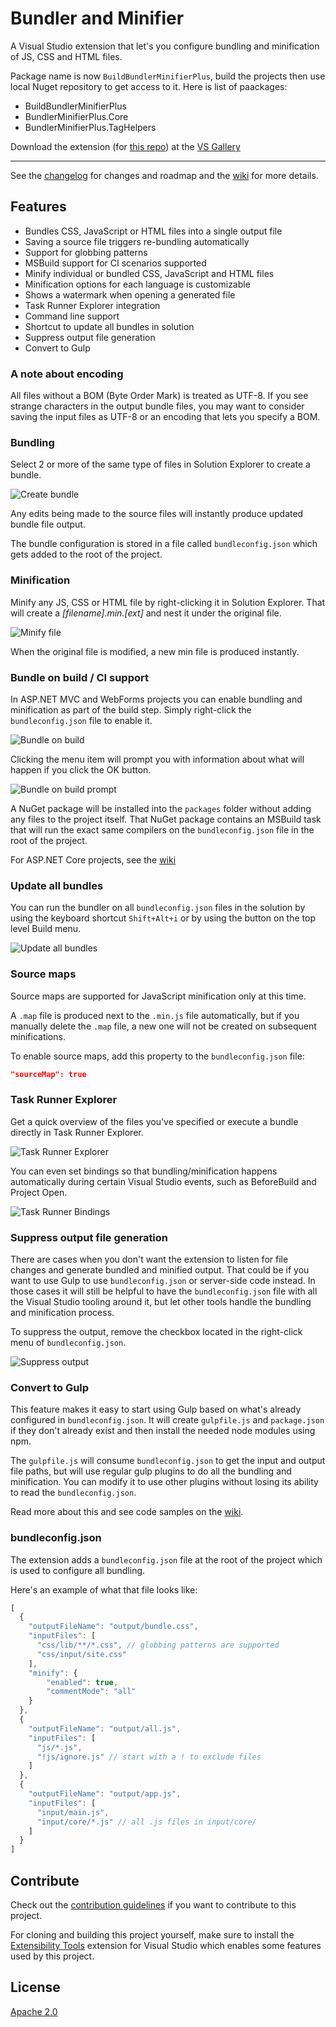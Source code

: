 # Bundler and Minifier

A Visual Studio extension that let's you configure bundling and
minification of JS, CSS and HTML files.

Package name is now `BuildBundlerMinifierPlus`, build the projects then use local Nuget repository to get access to it. Here is list of paackages:

* BuildBundlerMinifierPlus
* BundlerMinifierPlus.Core
* BundlerMinifierPlus.TagHelpers


Download the extension (for [this repo](https://github.com/failwyn/BundlerMinifier)) at the
[VS Gallery](https://visualstudiogallery.msdn.microsoft.com/9ec27da7-e24b-4d56-8064-fd7e88ac1c40)

---------------------------------------

See the
[changelog](CHANGELOG.md)
for changes and roadmap and the 
[wiki](https://github.com/madskristensen/BundlerMinifier/wiki)
for more details.

## Features

- Bundles CSS, JavaScript or HTML files into a single output file
- Saving a source file triggers re-bundling automatically
- Support for globbing patterns
- MSBuild support for CI scenarios supported
- Minify individual or bundled CSS, JavaScript and HTML files
- Minification options for each language is customizable
- Shows a watermark when opening a generated file
- Task Runner Explorer integration
- Command line support
- Shortcut to update all bundles in solution
- Suppress output file generation
- Convert to Gulp

### A note about encoding
All files without a BOM (Byte Order Mark) is treated as UTF-8. If you
see strange characters in the output bundle files, you may want to consider
saving the input files as UTF-8 or an encoding that lets you specify a BOM.

### Bundling

Select 2 or more of the same type of files in Solution Explorer
to create a bundle.   

![Create bundle](art/contextmenu-createbundle.png)

Any edits being made to the source files will instantly produce
updated bundle file output.

The bundle configuration is stored in a file called `bundleconfig.json`
which gets added to the root of the project.

### Minification

Minify any JS, CSS or HTML file by right-clicking it in Solution
Explorer. That will create a _[filename].min.[ext]_ and nest
it under the original file.

![Minify file](art/contextmenu-minify.png)

When the original file is modified, a new min file is produced
instantly.

### Bundle on build / CI support
In ASP.NET MVC and WebForms projects you can enable bundling and
minification as part of the build step. Simply right-click the
`bundleconfig.json` file to enable it.

![Bundle on build](art/contextmenu-bundleonbuild.png)

Clicking the menu item will prompt you with information about what will
happen if you click the OK button.

![Bundle on build prompt](art/prompt-compileonsave.png)

A NuGet package will be installed into the `packages` folder without adding
any files to the project itself. That NuGet package contains an MSBuild
task that will run the exact same compilers on the `bundleconfig.json`
file in the root of the project.

For ASP.NET Core projects, see the [wiki](https://github.com/madskristensen/BundlerMinifier/wiki)

### Update all bundles

You can run the bundler on all `bundleconfig.json` files
in the solution by using the keyboard shortcut `Shift+Alt+i`
or by using the button on the top level Build menu.

![Update all bundles](art/build-menu.png)

### Source maps

Source maps are supported for JavaScript minification only at this time.

A `.map` file is produced next to the `.min.js` file automatically,
but if you manually delete the `.map` file, a new one will not be
created on subsequent minifications.

To enable source maps, add this property to the `bundleconfig.json`
file:

```json
"sourceMap": true
```

### Task Runner Explorer
Get a quick overview of the files you've specified or execute a bundle
directly in Task Runner Explorer.

![Task Runner Explorer](art/task-runner-explorer.png)

You can even set bindings so that bundling/minification happens automatically
during certain Visual Studio events, such as BeforeBuild and Project Open.

![Task Runner Bindings](art/task-runner-bindings.png)

### Suppress output file generation
There are cases when you don't want the extension to listen for file
changes and generate bundled and minified output. That could be if you
want to use Gulp to use `bundleconfig.json` or server-side code instead. In
those cases it will still be helpful to have the `bundleconfig.json` file
with all the Visual Studio tooling around it, but let other tools handle
the bundling and minification process.

To suppress the output, remove the checkbox located in the right-click
menu of `bundleconfig.json`.

![Suppress output](art/context-menu-suppress-output.png)

### Convert to Gulp
This feature makes it easy to start using Gulp based on what's already
configured in `bundleconfig.json`. It will create `gulpfile.js` and
`package.json` if they don't already exist and then install the needed
node modules using npm.

The `gulpfile.js` will consume `bundleconfig.json` to get the input and
output file paths, but will use regular gulp plugins to do all the
bundling and minification. You can modify it to use other plugins without
losing its ability to read the `bundleconfig.json`.

Read more about this and see code samples on the 
[wiki](https://github.com/madskristensen/BundlerMinifier/wiki).

### bundleconfig.json

The extension adds a `bundleconfig.json` file at the root of the
project which is used to configure all bundling.

Here's an example of what that file looks like:

```js
[
  {
    "outputFileName": "output/bundle.css",
    "inputFiles": [
      "css/lib/**/*.css", // globbing patterns are supported
      "css/input/site.css"
    ],
    "minify": {
        "enabled": true,
        "commentMode": "all"
    }
  },
  {
    "outputFileName": "output/all.js",
    "inputFiles": [
      "js/*.js",
      "!js/ignore.js" // start with a ! to exclude files
    ]
  },
  {
    "outputFileName": "output/app.js",
    "inputFiles": [
      "input/main.js",
      "input/core/*.js" // all .js files in input/core/
    ]
  }
]
```

## Contribute
Check out the [contribution guidelines](.github/CONTRIBUTING.md)
if you want to contribute to this project.

For cloning and building this project yourself, make sure
to install the
[Extensibility Tools](https://visualstudiogallery.msdn.microsoft.com/ab39a092-1343-46e2-b0f1-6a3f91155aa6)
extension for Visual Studio which enables some features
used by this project.

## License
[Apache 2.0](LICENSE)
